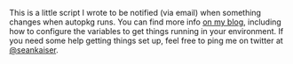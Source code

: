 This is a little script I wrote to be notified (via email) when something changes when autopkg runs. You can find more info [on my blog](http://seankaiser.com/blog/2013/12/16/autopkg-change-notifications/), including how to configure the variables to get things running in your environment. If you need some help getting things set up, feel free to ping me on twitter at [@seankaiser](http://twitter.com/seankaiser).

